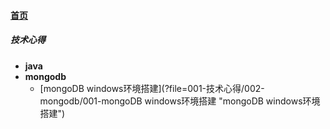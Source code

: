 
#### [首页](?file=home-首页)

##### 技术心得
- **java**
- **mongodb**
    - [mongoDB windows环境搭建](?file=001-技术心得/002-mongodb/001-mongoDB windows环境搭建 "mongoDB windows环境搭建")
